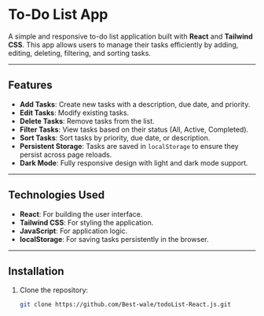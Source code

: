 # To-Do List App

A simple and responsive to-do list application built with **React** and **Tailwind CSS**. This app allows users to manage their tasks efficiently by adding, editing, deleting, filtering, and sorting tasks.

---

## Features

- **Add Tasks**: Create new tasks with a description, due date, and priority.
- **Edit Tasks**: Modify existing tasks.
- **Delete Tasks**: Remove tasks from the list.
- **Filter Tasks**: View tasks based on their status (All, Active, Completed).
- **Sort Tasks**: Sort tasks by priority, due date, or description.
- **Persistent Storage**: Tasks are saved in `localStorage` to ensure they persist across page reloads.
- **Dark Mode**: Fully responsive design with light and dark mode support.

---

## Technologies Used

- **React**: For building the user interface.
- **Tailwind CSS**: For styling the application.
- **JavaScript**: For application logic.
- **localStorage**: For saving tasks persistently in the browser.

---

## Installation

1. Clone the repository:
   ```bash
   git clone https://github.com/Best-wale/todoList-React.js.git
